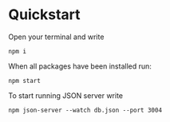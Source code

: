 # Quickstart
Open your terminal and write
```
npm i
```

When all packages have been installed run:
```
npm start
```

To start running JSON server write
```
npm json-server --watch db.json --port 3004
```
